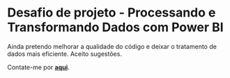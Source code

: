 # Desafio de projeto - Processando e Transformando Dados com Power BI


Ainda pretendo melhorar a qualidade do código e deixar o tratamento de dados mais eficiente. Aceito sugestões. 

Contate-me por [**aqui**](https://www.instagram.com/lel_lql/).
